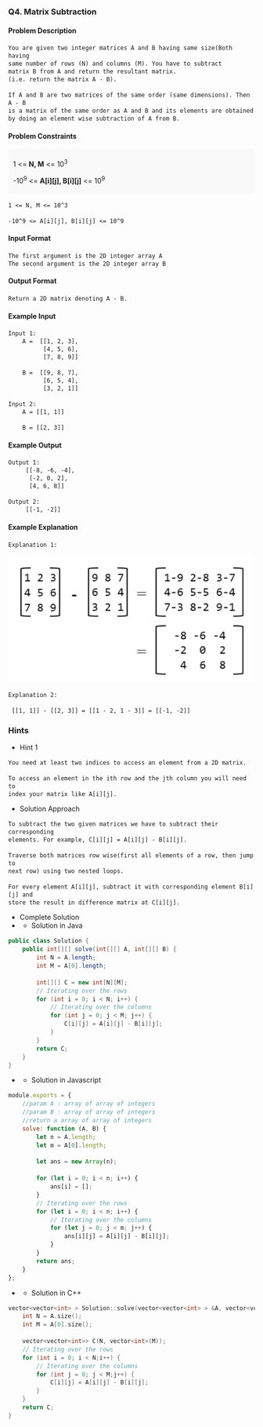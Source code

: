 ### Q4. Matrix Subtraction
#### Problem Description
```text
You are given two integer matrices A and B having same size(Both having 
same number of rows (N) and columns (M). You have to subtract 
matrix B from A and return the resultant matrix. 
(i.e. return the matrix A - B).

If A and B are two matrices of the same order (same dimensions). Then A - B 
is a matrix of the same order as A and B and its elements are obtained 
by doing an element wise subtraction of A from B.
```
#### Problem Constraints
<div style="background-color: #f9f9f9; padding: 5px 10px;">
    <p>1 &lt;= <strong>N, M</strong> &lt;= 10<sup>3</sup></p>
    <p>-10<sup>9</sup> &lt;= <strong>A[i][j], B[i][j]</strong> &lt;= 10<sup>9</sup></p>
</div>

```text
1 <= N, M <= 10^3

-10^9 <= A[i][j], B[i][j] <= 10^9
```
#### Input Format
```text
The first argument is the 2D integer array A
The second argument is the 2D integer array B
```
#### Output Format
```text
Return a 2D matrix denoting A - B.
```
#### Example Input
```text
Input 1:
    A =  [[1, 2, 3], 
          [4, 5, 6], 
          [7, 8, 9]]

    B =  [[9, 8, 7], 
          [6, 5, 4], 
          [3, 2, 1]]
          
Input 2:
    A = [[1, 1]]
     
    B = [[2, 3]] 
```
#### Example Output
```text
Output 1:
     [[-8, -6, -4],
      [-2, 0, 2],
      [4, 6, 8]]

Output 2:
     [[-1, -2]]
```
#### Example Explanation
```text
Explanation 1:
```
![alt text](Q4_Matrix_Subtraction.png)
```text
Explanation 2:

 [[1, 1]] - [[2, 3]] = [[1 - 2, 1 - 3]] = [[-1, -2]]
```

### Hints
* Hint 1
```text
You need at least two indices to access an element from a 2D matrix.

To access an element in the ith row and the jth column you will need to 
index your matrix like A[i][j].
```
* Solution Approach
```text
To subtract the two given matrices we have to subtract their corresponding 
elements. For example, C[i][j] = A[i][j] - B[i][j].

Traverse both matrices row wise(first all elements of a row, then jump to 
next row) using two nested loops.

For every element A[i][j], subtract it with corresponding element B[i][j] and 
store the result in difference matrix at C[i][j].
```
* Complete Solution
* * Solution in Java
```java
public class Solution {
    public int[][] solve(int[][] A, int[][] B) {
        int N = A.length;
        int M = A[0].length;

        int[][] C = new int[N][M];
        // Iterating over the rows
        for (int i = 0; i < N; i++) {
            // Iterating over the columns
            for (int j = 0; j < M; j++) {
                C[i][j] = A[i][j] - B[i][j];
            }
        }
        return C;
    }
}
```
* * Solution in Javascript
```javascript
module.exports = {
    //param A : array of array of integers
    //param B : array of array of integers
    //return a array of array of integers
    solve: function (A, B) {
        let n = A.length;
        let m = A[0].length;

        let ans = new Array(n);

        for (let i = 0; i < n; i++) {
            ans[i] = [];
        }
        // Iterating over the rows
        for (let i = 0; i < n; i++) {
            // Iterating over the columns
            for (let j = 0; j < m; j++) {
                ans[i][j] = A[i][j] - B[i][j];
            }
        }
        return ans;
    }
};
```
* * Solution in C++
```cpp
vector<vector<int> > Solution::solve(vector<vector<int> > &A, vector<vector<int> > &B) {
    int N = A.size();
    int M = A[0].size();

    vector<vector<int>> C(N, vector<int>(M));
    // Iterating over the rows
    for (int i = 0; i < N;i++) {
        // Iterating over the columns
        for (int j = 0; j < M;j++) {
            C[i][j] = A[i][j] - B[i][j];
        }
    }
    return C;
}
```

